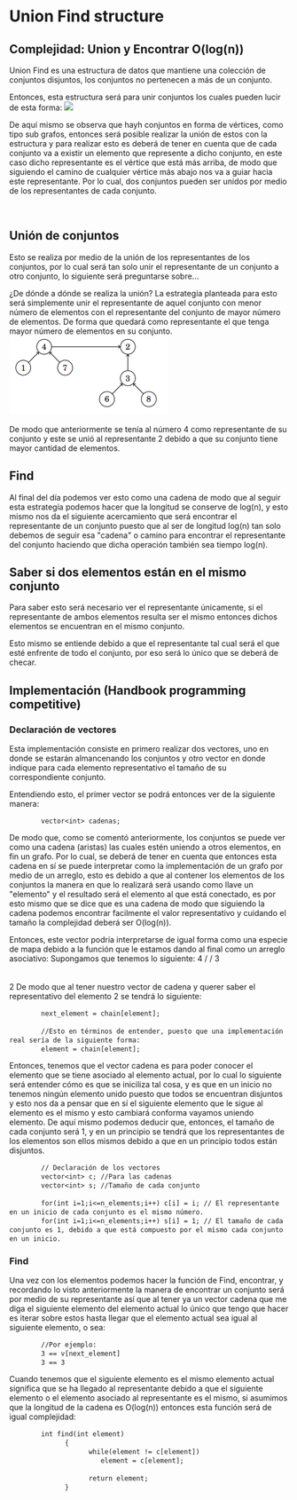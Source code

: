 <h1> Union Find structure </h1>
<h2> Complejidad: 
      Union y Encontrar O(log(n)) </h2>

Union Find es una estructura de datos que mantiene una colección de conjuntos disjuntos, los conjuntos no pertenecen a más de un conjunto.

Entonces, esta estructura será para unir conjuntos los cuales pueden lucir de esta forma:
<img src="./Images/2.jpg">

De aquí mismo se observa que hayh conjuntos en forma de vértices, como tipo sub grafos, entonces será posible realizar la unión de estos con la estructura y para realizar
esto es deberá de tener en cuenta que de cada conjunto va a existir un elemento que represente a dicho conjunto, en este caso dicho representante es el vértice que está 
más arriba, de modo que siguiendo el camino de cualquier vértice más abajo nos va a guiar hacia este representante. Por lo cual, dos conjuntos pueden ser unidos por 
medio de los representantes de cada conjunto.

<br>
<h2>Unión de conjuntos</h2>
Esto se realiza por medio de la unión de los representantes de los conjuntos, por lo cual será tan solo unir el representante de un conjunto a otro conjunto, lo 
siguiente será preguntarse sobre... 

¿De dónde a dónde se realiza la unión?
La estrategía planteada para esto será simplemente unir el representante de aquel conjunto con menor número de elementos con el representante del conjunto de mayor
número de elementos. De forma que quedará como representante el que tenga mayor número de elementos en su conjunto.
<img src="./Images/3.png">

De modo que anteriormente se tenía al número 4 como representante de su conjunto y este se unió al representante 2 debido a que su conjunto tiene mayor cantidad de 
elementos.

<h2>Find</h2>
Al final del día podemos ver esto como una cadena de modo que al seguir esta estrategía podemos hacer que la longitud se conserve de log(n), y esto mismo nos da el
siguiente acercamiento que será encontrar el representante de un conjunto puesto que al ser de longitud log(n) tan solo debemos de seguir esa "cadena" o camino 
para encontrar el representante del conjunto haciendo que dicha operación también sea tiempo log(n).

<br>
<h2>Saber si dos elementos están en el mismo conjunto</h2>
Para saber esto será necesario ver el representante únicamente, si el representante de ambos elementos resulta ser el mismo entonces dichos elementos se encuentran 
en el mismo conjunto.

Esto mismo se entiende debido a que el representante tal cual será el que esté enfrente de todo el conjunto, por eso será lo único que se deberá de checar.


<h2>Implementación (Handbook programming competitive)</h2>
<h3>Declaración de vectores</h3>
Esta implementación consiste en primero realizar dos vectores, uno en donde se estarán almancenando los conjuntos y otro vector en donde indique para cada 
elemento representativo el tamaño de su correspondiente conjunto.

Entendiendo esto, el primer vector se podrá entonces ver de la siguiente manera:
            
            vector<int> cadenas;

De modo que, como se comentó anteriormente, los conjuntos se puede ver como una cadena (aristas) las cuales estén uniendo a otros elementos, en fin un grafo. Por lo
cual, se deberá de tener en cuenta que entonces esta cadena en sí se puede interpretar como la implementación de un grafo por medio de un arreglo, esto es debido 
a que al contener los elementos de los conjuntos la manera en que lo realizará será usando como llave un "elemento" y el resultado será el elemento al que está 
conectado, es por esto mismo que se dice que es una cadena de modo que siguiendo la cadena podemos encontrar facilmente el valor representativo y cuidando el tamaño
la complejidad deberá ser O(log(n)).

Entonces, este vector podría interpretarse de igual forma como una especie de mapa debido a la función que le estamos dando al final como un arreglo asociativo:
Supongamos que tenemos lo siguiente:
      4
     /
    /
   3
    \
     \
      \
       2
De modo que al tener nuestro vector de cadena y querer saber el representativo del elemento 2 se tendrá lo siguiente:

            next_element = chain[element];
            
            //Esto en términos de entender, puesto que una implementación real sería de la siguiente forma: 
            element = chain[element]; 
            
Entonces, tenemos que el vector cadena es para poder conocer el elemento que se tiene asociado al elemento actual, por lo cual lo siguiente será entender cómo es que
se iniciliza tal cosa, y es que en un inicio no tenemos ningún elemento unido puesto que todos se encuentran disjuntos y esto nos da a pensar que en sí el siguiente
elemento que le sigue al elemento es el mismo y esto cambiará conforma vayamos uniendo elemento. De aquí mismo podemos deducir que, entonces, el tamaño de cada 
conjunto será 1, y en un principio se tendrá que los representantes de los elementos son ellos mismos debido a que en un principio todos están disjuntos.
            
            // Declaración de los vectores
            vector<int> c; //Para las cadenas
            vector<int> s; //Tamaño de cada conjunto
            
            for(int i=1;i<=n_elements;i++) c[i] = i; // El representante en un inicio de cada conjunto es el mismo número.
            for(int i=1;i<=n_elements;i++) s[i] = 1; // El tamaño de cada conjunto es 1, debido a que está compuesto por el mismo cada conjunto en un inicio.
           
<h3> Find </h3>
Una vez con los elementos podemos hacer la función de Find, encontrar, y recordando lo visto anteriormente la manera de encontrar un conjunto será por medio de su 
representante así que al tener ya un vector cadena que me diga el siguiente elemento del elemento actual lo único que tengo que hacer es iterar sobre estos hasta 
llegar que el elemento actual sea igual al siguiente elemento, o sea:
            
            //Por ejemplo:
            3 == v[next_element]
            3 == 3
          
Cuando tenemos que el siguiente elemento es el mismo elemento actual significa que se ha llegado al representante debido a que el siguiente elemento o el elemento
asociado al representante es el mismo, si asumimos que la longitud de la cadena es O(log(n)) entonces esta función será de igual complejidad:

            int find(int element)
                  {
                        while(element != c[element])
                           element = c[element];
                        
                        return element;
                  }

